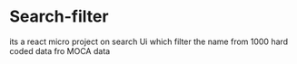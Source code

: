 # Search-filter
its a react micro project on search Ui which filter the name from 1000 hard coded data fro MOCA data
